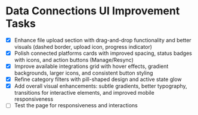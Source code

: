 # Data Connections UI Improvement Tasks

- [x] Enhance file upload section with drag-and-drop functionality and better visuals (dashed border, upload icon, progress indicator)
- [x] Polish connected platforms cards with improved spacing, status badges with icons, and action buttons (Manage/Resync)
- [x] Improve available integrations grid with hover effects, gradient backgrounds, larger icons, and consistent button styling
- [x] Refine category filters with pill-shaped design and active state glow
- [x] Add overall visual enhancements: subtle gradients, better typography, transitions for interactive elements, and improved mobile responsiveness
- [ ] Test the page for responsiveness and interactions
